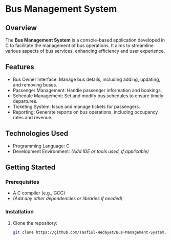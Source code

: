 
# Bus Management System

## Overview

The **Bus Management System** is a console-based application developed in C to facilitate the management of bus operations. It aims to streamline various aspects of bus services, enhancing efficiency and user experience.

## Features

- Bus Owner Interface: Manage bus details, including adding, updating, and removing buses.
- Passenger Management: Handle passenger information and bookings.
- Schedule Management: Set and modify bus schedules to ensure timely departures.
- Ticketing System: Issue and manage tickets for passengers.
- Reporting: Generate reports on bus operations, including occupancy rates and revenue.

## Technologies Used

- Programming Language: C
- Development Environment: *(Add IDE or tools used, if applicable)*

## Getting Started

### Prerequisites

- A C compiler (e.g., GCC)
- *(Add any other dependencies or libraries if needed)*

### Installation

1. Clone the repository:

   ```bash
   git clone https://github.com/Tasfiul-Hedayet/Bus-Management-System.git

